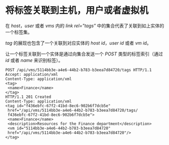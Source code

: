 # 将标签关联到主机，用户或者虚拟机

在 *host*，*user* 或者 *vms* 内的 *link rel="tags"*
中的集合代表了关联到如上实体的一个标签集。

*tag* 的展现也包含了一个关联到对应实体的 *host id*，*user id* 或者 *vm
id*。

让一个标签关联到一个实体是通过向集合发送一个 *POST* 类型的标签索引（通过
*id* 或者 *name* 来识别标签）。

              
    POST /api/vms/5114bb3e-a4e6-44b2-b783-b3eea7d84720/tags HTTP/1.1
    Accept: application/xml
    Content-Type: application/xml
    <tag>
     <name>Finance</name>
    </tag>
    HTTP/1.1 201 Created
    Content-Type: application/xml
    <tag id="f436ebfc-67f2-41bd-8ec6-902b6f7dcb5e"
     href="/api/vms/5114bb3e-a4e6-44b2-b783-b3eea7d84720/tags/
     f436ebfc-67f2-41bd-8ec6-902b6f7dcb5e">
     <name>Finance</name>
     <description>Resources for the Finance department</description>
     <vm id="5114bb3e-a4e6-44b2-b783-b3eea7d84720"
     href="/api/vms/5114bb3e-a4e6-44b2-b783-b3eea7d84720"/>
    </tag>

            
